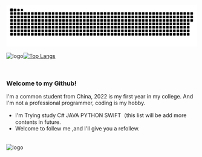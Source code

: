![](https://github.com/isTrih/isTrih/blob/output/github-contribution-grid-snake.svg)


<img src="https://github-readme-stats.vercel.app/api?username=istrih&show_icons=true" alt="logo" align="left" style="margin-bottom: 20px;" />

[![Top Langs](https://github-readme-stats.vercel.app/api/top-langs/?username=istrih&hide=html,makefile,css,scss,dockerfile&layout=compact)](https://github.com/anuraghazra/github-readme-stats)


<br>

### Welcome to my Github!

I'm a common student from China, 2022 is my first year in my college.
And I'm not a professional programmer, coding is my hobby.

- I'm Trying study C# JAVA PYTHON SWIFT（this list will be add more contents in future.
- Welcome to follew me ,and I'll give you a refollew.

<br><img src="https://github-profile-trophy.vercel.app/?username=istrih&theme=flat&column=5" alt="logo" align="center" style="margin: auto;"/>
